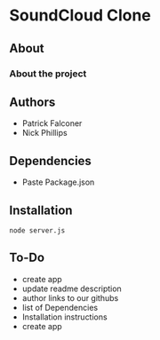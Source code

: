 # SoundCloud Clone
## About
### About the project
## Authors
* Patrick Falconer
* Nick Phillips
## Dependencies
* Paste Package.json
## Installation
```node server.js```
## To-Do
* create app
* update readme description
* author links to our githubs
* list of Dependencies
* Installation instructions
* create app
